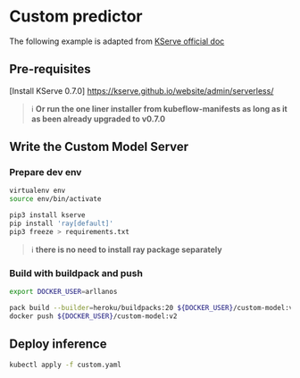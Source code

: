 # Custom predictor
The following example is adapted from [KServe official doc](https://kserve.github.io/website/modelserving/v1beta1/custom/custom_model/)

## Pre-requisites
[Install KServe 0.7.0] https://kserve.github.io/website/admin/serverless/

> ℹ️ **Or run the one liner installer from kubeflow-manifests as long as it as been already upgraded to v0.7.0**

## Write the Custom Model Server
### Prepare dev env
```sh
virtualenv env
source env/bin/activate

pip3 install kserve
pip install 'ray[default]'
pip3 freeze > requirements.txt
```
> ℹ️ **there is no need to install ray package separately**

### Build with buildpack and push
```sh
export DOCKER_USER=arllanos

pack build --builder=heroku/buildpacks:20 ${DOCKER_USER}/custom-model:v2
docker push ${DOCKER_USER}/custom-model:v2

```
## Deploy inference
```sh
kubectl apply -f custom.yaml
```